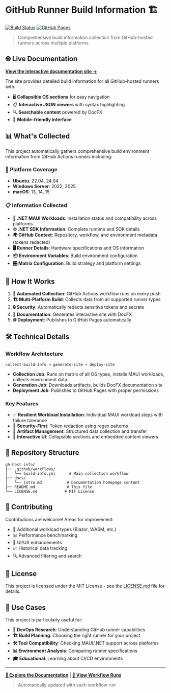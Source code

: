 # GitHub Runner Build Information 🏗️

[![Build Status](https://github.com/framinosona/gh-host-info/actions/workflows/build-info.yml/badge.svg)](https://github.com/framinosona/gh-host-info/actions/workflows/build-info.yml)
[![GitHub Pages](https://img.shields.io/badge/docs-GitHub%20Pages-blue)](https://framinosona.github.io/gh-host-info)

> Comprehensive build information collection from GitHub-hosted runners across multiple platforms

## 🌐 Live Documentation

**[View the interactive documentation site →](https://framinosona.github.io/gh-host-info)**

The site provides detailed build information for all GitHub-hosted runners with:

- 🖥️ **Collapsible OS sections** for easy navigation
- 📋 **Interactive JSON viewers** with syntax highlighting
- 🔍 **Searchable content** powered by DocFX
- 📱 **Mobile-friendly interface**

## 📊 What's Collected

This project automatically gathers comprehensive build environment information from GitHub Actions runners including:

### 🎯 Platform Coverage

- **Ubuntu**: 22.04, 24.04
- **Windows Server**: 2022, 2025
- **macOS**: 13, 14, 15

### 📋 Information Collected

- **🔧 .NET MAUI Workloads**: Installation status and compatibility across platforms
- **⚙️ .NET SDK Information**: Complete runtime and SDK details
- **🌍 GitHub Context**: Repository, workflow, and environment metadata (tokens redacted)
- **🖥️ Runner Details**: Hardware specifications and OS information
- **📦 Environment Variables**: Build environment configuration
- **🎛️ Matrix Configuration**: Build strategy and platform settings

## 🚀 How It Works

1. **🔄 Automated Collection**: GitHub Actions workflow runs on every push
2. **🏗️ Multi-Platform Build**: Collects data from all supported runner types
3. **🔒 Security**: Automatically redacts sensitive tokens and secrets
4. **📖 Documentation**: Generates interactive site with DocFX
5. **🌐 Deployment**: Publishes to GitHub Pages automatically

## 🛠️ Technical Details

### Workflow Architecture

```text
collect-build-info → generate-site → deploy-site
```

- **Collection Job**: Runs on matrix of all OS types, installs MAUI workloads, collects environment data
- **Generation Job**: Downloads artifacts, builds DocFX documentation site
- **Deployment Job**: Publishes to GitHub Pages with proper permissions

### Key Features

- ✅ **Resilient Workload Installation**: Individual MAUI workload steps with failure tolerance
- 🔐 **Security-First**: Token redaction using regex patterns
- 📁 **Artifact Management**: Structured data collection and transfer
- 🎨 **Interactive UI**: Collapsible sections and embedded content viewers

## 📁 Repository Structure

```text
gh-host-info/
├── .github/workflows/
│   └── build-info.yml      # Main collection workflow
├── docs/
│   └── intro.md           # Documentation homepage content
├── README.md              # This file
└── LICENSE.md            # MIT License
```

## 🤝 Contributing

Contributions are welcome! Areas for improvement:

- 🔧 Additional workload types (Blazor, WASM, etc.)
- 📊 Performance benchmarking
- 🎨 UI/UX enhancements
- 📈 Historical data tracking
- 🔍 Advanced filtering and search

## 📜 License

This project is licensed under the MIT License - see the [LICENSE.md](LICENSE.md) file for details.

## 🎯 Use Cases

This project is particularly useful for:

- **🔬 DevOps Research**: Understanding GitHub runner capabilities
- **🏗️ Build Planning**: Choosing the right runner for your project
- **🛠️ Tool Compatibility**: Checking MAUI/.NET support across platforms
- **📊 Environment Analysis**: Comparing runner specifications
- **🎓 Educational**: Learning about CI/CD environments

---

**[📖 Explore the Documentation](https://framinosona.github.io/gh-host-info)** | **[🚀 View Workflow Runs](https://github.com/framinosona/gh-host-info/actions)**

> Automatically updated with each workflow run
